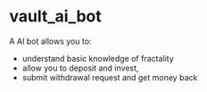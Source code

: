 # vault_ai_bot

A AI bot allows you to: 
* understand basic knowledge of fractality
* allow you to deposit and invest,
* submit withdrawal request and get money back
